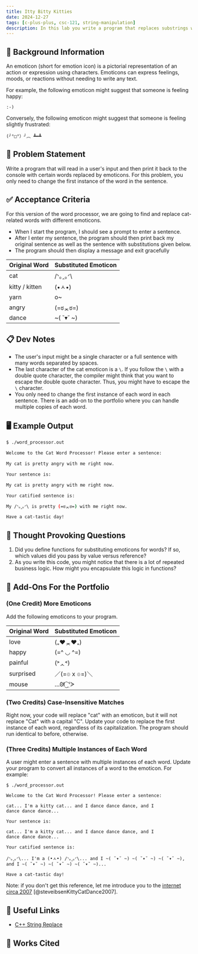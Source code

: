 ```yaml
---
title: Itty Bitty Kitties
date: 2024-12-27
tags: [c-plus-plus, csc-121, string-manipulation]
description: In this lab you write a program that replaces substrings within a string.
---
```


## 🔖 Background Information

An emoticon (short for emotion icon) is a pictorial representation of an action or expression using characters. Emoticons can express feelings, moods, or reactions without needing to write any text.

For example, the following emoticon might suggest that someone is feeling happy:

```text
:-)
```

Conversely, the following emoticon might suggest that someone is feeling slightly frustrated:

```text
(╯°□°）╯︵ ┻━┻
```

## 🎯 Problem Statement

Write a program that will read in a user's input and then print it back to the console with certain words replaced by emoticons. For this problem, you only need to change the first instance of the word in the sentence.

## ✅ Acceptance Criteria

For this version of the word processor, we are going to find and replace cat-related words with different emoticons.

* When I start the program, I should see a prompt to enter a sentence.
* After I enter my sentence, the program should then print back my original sentence as well as the sentence with substitutions given below.
* The program should then display a message and exit gracefully

| Original Word  | Substituted Emoticon |
| -------------- | -------------------- |
| cat            | /ᐠ｡ꞈ｡ᐟ\              |
| kitty / kitten | (•ㅅ•)                |
| yarn           | o~                   |
| angry          | (=ಠᆽಠ=)          |
| dance          | ~( ˘▾˘ ~)          |

## 📋 Dev Notes

* The user's input might be a single character or a full sentence with many words separated by spaces.
* The last character of the cat emoticon is a `\`. If you follow the `\` with a double quote character, the compiler might think that you want to escape the double quote character. Thus, you might have to escape the `\` character.
* You only need to change the first instance of each word in each sentence. There is an add-on to the portfolio where you can handle multiple copies of each word.

## 🖥️ Example Output

```bash
$ ./word_processor.out

Welcome to the Cat Word Processor! Please enter a sentence:

My cat is pretty angry with me right now.

Your sentence is:

My cat is pretty angry with me right now.

Your catified sentence is:

My /ᐠ｡ꞈ｡ᐟ\ is pretty (=ಠᆽಠ=) with me right now.

Have a cat-tastic day!
```

## 📝 Thought Provoking Questions

1. Did you define functions for substituting emoticons for words? If so, which values did you pass by value versus reference?
2. As you write this code, you might notice that there is a lot of repeated business logic. How might you encapsulate this logic in functions?

## 💼 Add-Ons For the Portfolio

### (One Credit) More Emoticons

Add the following emoticons to your program.

| Original Word  | Substituted Emoticon |
| -------------- | -------------------- |
| love           | (₌♥ᆽ♥₌)              |
| happy          | (=^ ◡ ^=)            |
| painful        | (˃ᆺ˂)                |
| surprised      | ／(=๏ x ๏=)＼         |
| mouse          | …ᘛ⁐̤ᕐᐷ                |

### (Two Credits) Case-Insensitive Matches

Right now, your code will replace "cat" with an emoticon, but it will not replace "Cat" with a capital "C". Update your code to replace the first instance of each word, regardless of its capitalization. The program should run identical to before, otherwise.

### (Three Credits) Multiple Instances of Each Word

A user might enter a sentence with multiple instances of each word. Update your program to convert all instances of a word to the emoticon. For example:

```text
$ ./word_processor.out

Welcome to the Cat Word Processor! Please enter a sentence:

cat... I'm a kitty cat... and I dance dance dance, and I
dance dance dance...

Your sentence is:

cat... I'm a kitty cat... and I dance dance dance, and I
dance dance dance...

Your catified sentence is:

/ᐠ｡ꞈ｡ᐟ\... I'm a (•ㅅ•) /ᐠ｡ꞈ｡ᐟ\... and I ~( ˘▾˘ ~) ~( ˘▾˘ ~) ~( ˘▾˘ ~),
and I ~( ˘▾˘ ~) ~( ˘▾˘ ~) ~( ˘▾˘ ~)...

Have a cat-tastic day!
```

Note: if you don't get this reference, let me introduce you to the [internet circa 2007](https://www.youtube.com/watch?v=SaA_cs4WZHM) [@steveibsenKittyCatDance2007].

## 🔗 Useful Links

* [C++ String Replace](https://cplusplus.com/reference/string/string/replace/)

## 📘 Works Cited
